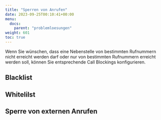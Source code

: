 ```yaml
---
title: "Sperren von Anrufen"
date: 2023-09-25T00:10:41+00:00
menu:
  docs:
    parent: "problemloesungen"
weight: 601
toc: true
---
```


Wenn Sie wünschen, dass eine Nebenstelle von bestimmten Rufnummern nicht erreicht werden darf oder nur von bestimmten Rufnummern erreicht werden soll, können Sie entsprechende Call Blockings konfigurieren.


## Blacklist


## Whitelilst


## Sperre von externen Anrufen
